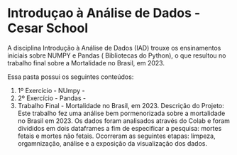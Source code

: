 # Introduçao à Análise de Dados - Cesar School

A disciplina Introdução à Análise de Dados (IAD) trouxe os ensinamentos iniciais sobre NUMPY e Pandas ( Bibliotecas do Python), o que resultou no trabalho final sobre a Mortalidade no Brasil, em 2023.

Essa pasta possui os seguintes conteúdos:

  1. 1º Exercício - NUmpy -
  2. 2º Exercício - Pandas -
  3. Trabalho Final  - Mortalidade no Brasil, em 2023.
     Descrição do Projeto: Este trabalho fez uma análise bem pormenorizada sobre a mortalidade no Brasil em 2023. Os dados foram analisados através do Colab e foram divididos em dois dataframes a fim de especificar a pesquisa: mortes fetais e mortes não fetais. Ocorreram as seguintes etapas: limpeza, orgamnização, análise e a exposição da visualização dos dados. 
